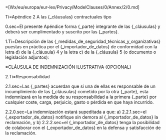 =[Wx/eu/europa/eur-lex/Privacy/ModelClauses/0/Annex/2/0.md]

Ti=Apéndice 2 A las {_cláusulas} contractuales tipo

0.sec=El presente Apéndice forma {_parte} integrante de las {_cláusulas} y deberá ser cumplimentado y suscrito por las {_partes}.

1.Ti=Descripción de las {_medidas_de_seguridad_técnicas_y_organizativas} puestas en práctica por el {_importador_de_datos} de conformidad con la letra d) de la {_cláusula} 4 y la letra c) de la {_cláusula} 5 (o documento o legislación adjuntos):

=CLÁUSULA DE INDEMNIZACIÓN ILUSTRATIVA (OPCIONAL)

2.Ti=Responsabilidad

2.1.sec=Las {_partes} acuerdan que si una de ellas es responsable de un incumplimiento de las {_cláusulas} cometido por la otra {_parte}, esta indemnizará en la medida de su responsabilidad a la primera {_parte} por cualquier coste, carga, perjuicio, gasto o pérdida en que haya incurrido.

2.2.0.sec=La indemnización estará supeditada a que:
a)
2.2.1.sec=el {_exportador_de_datos} notifique sin demora al {_importador_de_datos} la reclamación, y
b)
2.2.2.sec=el {_importador_de_datos} tenga la posibilidad de colaborar con el {_exportador_de_datos} en la defensa y satisfacción de la reclamación.